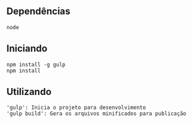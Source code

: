 ## Dependências
	node

## Iniciando
	npm install -g gulp
	npm install

## Utilizando
	'gulp': Inicia o projeto para desenvolvimento
	'gulp build': Gera os arquivos minificados para publicação
